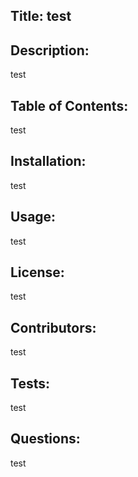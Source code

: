 
## Title: test

## Description:
test
## Table of Contents: 
test
## Installation: 
test
## Usage:
test
## License:
test
## Contributors:
test
## Tests:
test
## Questions: 
test
        
